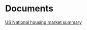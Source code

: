 # Documents

[US National housing market summary](https://www.huduser.gov/portal/ushmc/quarterly_commentary.html)
